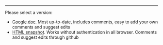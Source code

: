 ----

Please select a version:

* [Google doc](https://docs.google.com/document/d/1WWYQ33Y9ENcueiFnrb3hJzD2rxKCRw9ok8T3PrDLOB8/edit).  Most up-to-date, includes comments, easy to add your own comments and suggest edits
* [HTML snapshot](./snapshot.html).  Works without authentication in all browser.  Comments and suggest edits through github


